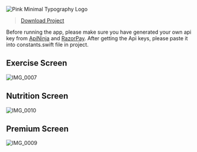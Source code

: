 ![Pink Minimal Typography Logo ](https://user-images.githubusercontent.com/63160825/232286909-adff72e2-457d-4f8c-ae8f-3f8e2babcd90.png)

> [Download Project](https://github.com/Dr-Groot/FoodFit/raw/main/FoodFit.zip)

Before running the app, please make sure you have generated your own api key from [ApiNinja](https://api-ninjas.com/) and [RazorPay](https://razorpay.com/docs/#home-payments). After getting the Api keys, please paste it into constants.swift file in project.

## Exercise Screen
![IMG_0007](https://user-images.githubusercontent.com/63160825/232287183-77069c09-6824-4155-857d-c892531ff25f.PNG)

## Nutrition Screen
![IMG_0010](https://user-images.githubusercontent.com/63160825/232287188-e40602cf-bd8f-4770-9e3a-3c7a4390d2dd.PNG)

## Premium Screen
![IMG_0009](https://user-images.githubusercontent.com/63160825/232287190-fb9f2779-9767-4c0b-8885-6e536dfd424e.PNG)
